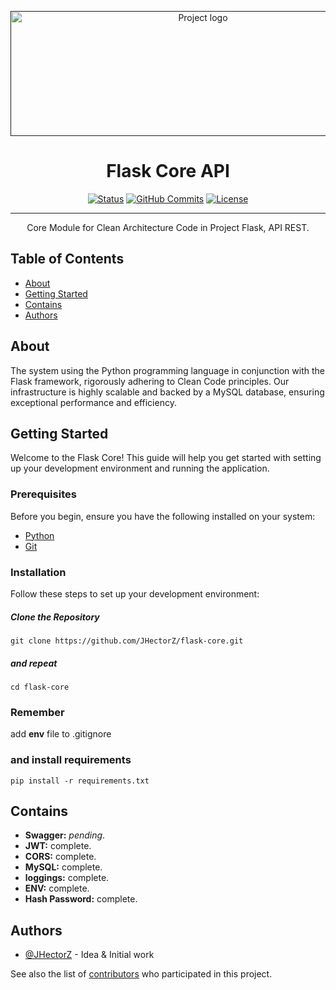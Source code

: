 <p align="center">
  <a href="" rel="noopener">
 <img width=600px height=200px src="https://flask.palletsprojects.com/en/3.0.x/_images/flask-horizontal.png" alt="Project logo"></a>
</p>

<h1 align="center">Flask Core API</h1>

<div align="center">

[![Status](https://img.shields.io/badge/status-active-success.svg)]()
[![GitHub Commits](https://img.shields.io/github/commit-activity/t/JHectorZ/flask-core)](https://github.com/JHectorZ/flask-core/commits)
[![License](https://img.shields.io/badge/license-MIT-blue.svg)](/LICENSE)

</div>

---

<p align="center"> Core Module for Clean Architecture Code in Project Flask, API REST.
    <br> 
</p>

## Table of Contents

- [About](#about)
- [Getting Started](#getting_started)
- [Contains](#contains)
- [Authors](#authors)

## About <a name = "about"></a>

The system using the Python programming language in conjunction with the Flask framework, rigorously adhering to Clean Code principles. Our infrastructure is highly scalable and backed by a MySQL database, ensuring exceptional performance and efficiency.

## Getting Started

Welcome to the Flask Core! This guide will help you get started with setting up your development environment and running the application.

### Prerequisites

Before you begin, ensure you have the following installed on your system:

- [Python](https://www.python.org/downloads/)
- [Git](https://git-scm.com/downloads)

### Installation

Follow these steps to set up your development environment:

##### Clone the Repository

```
git clone https://github.com/JHectorZ/flask-core.git
```
##### and repeat
```
cd flask-core
```

### Remember  
add **env** file to .gitignore


### and install requirements
```
pip install -r requirements.txt
```

## Contains <a name = "contains"></a>

- **Swagger:** *pending*.
- **JWT:** complete.
- **CORS:** complete.
- **MySQL:**  complete.
- **loggings:**  complete.
- **ENV:**  complete.
- **Hash Password:** complete.


## Authors <a name = "authors"></a>

- [@JHectorZ](https://github.com/JHectorZ) - Idea & Initial work

See also the list of [contributors](https://github.com/JHectorZ/flask-core/contributors) who participated in this project.
